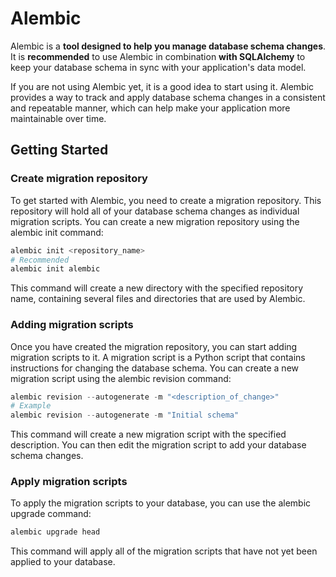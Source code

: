 # Alembic

Alembic is a **tool designed to help you manage database schema changes**. It is **recommended** to use Alembic in combination **with SQLAlchemy** to keep your database schema in sync with your application's data model.

If you are not using Alembic yet, it is a good idea to start using it. Alembic provides a way to track and apply database schema changes in a consistent and repeatable manner, which can help make your application more maintainable over time.

## Getting Started

### Create migration repository

To get started with Alembic, you need to create a migration repository. This repository will hold all of your database schema changes as individual migration scripts. You can create a new migration repository using the alembic init command:

```py
alembic init <repository_name>
# Recommended
alembic init alembic
```

This command will create a new directory with the specified repository name, containing several files and directories that are used by Alembic.

### Adding migration scripts

Once you have created the migration repository, you can start adding migration scripts to it. A migration script is a Python script that contains instructions for changing the database schema. You can create a new migration script using the alembic revision command:

```py
alembic revision --autogenerate -m "<description_of_change>"
# Example
alembic revision --autogenerate -m "Initial schema"
```

This command will create a new migration script with the specified description. You can then edit the migration script to add your database schema changes.

### Apply migration scripts

To apply the migration scripts to your database, you can use the alembic upgrade command:

```py
alembic upgrade head
```

This command will apply all of the migration scripts that have not yet been applied to your database.
